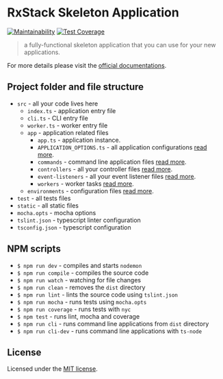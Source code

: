 # RxStack Skeleton Application

[![Maintainability](https://api.codeclimate.com/v1/badges/f6e90ec8ea970b424179/maintainability)](https://codeclimate.com/github/rxstack/skeleton/maintainability)
[![Test Coverage](https://api.codeclimate.com/v1/badges/f6e90ec8ea970b424179/test_coverage)](https://codeclimate.com/github/rxstack/skeleton/test_coverage)

> a fully-functional skeleton application that you can use for your new applications.

For more details please visit the [official documentations](https://github.com/rxstack/rxstack).

## <a name="project-structure"></a> Project folder and file structure

- `src` - all your code lives here
    - `index.ts` - application entry file
    - `cli.ts` - CLI entry file
    - `worker.ts` - worker entry file
    - `app` - application related files
        - `app.ts` - application instance.
        - `APPLICATION_OPTIONS.ts` - all application configurations [read more](https://github.com/rxstack/rxstack/blob/master/packages/core/docs/application.md).
        - `commands` - command line application files [read more](https://github.com/rxstack/rxstack/blob/master/packages/core/docs/console.md).
        - `controllers` - all your controller files [read more](https://github.com/rxstack/rxstack/blob/master/packages/core/docs/kernel.md).
        - `event-listeners` - all your event listener files [read more](https://github.com/rxstack/rxstack/blob/master/packages/async-event-dispatcher).
        - `workers` - worker tasks [read more](https://github.com/rxstack/rxstack/blob/master/packages/worker-threads-pool).
    - `environments` - configuration files [read more](https://github.com/rxstack/rxstack/tree/master/packages/configuration).
- `test` - all tests files
- `static` - all static files
- `mocha.opts` - mocha options
- `tslint.json` - typescript linter configuration
- `tsconfig.json` - typescript configuration  

## <a name="npm-scripts"></a> NPM scripts

- `$ npm run dev` - compiles and starts `nodemon`
- `$ npm run compile` - compiles the source code
- `$ npm run watch` - watching for file changes
- `$ npm run clean` - removes the `dist` directory
- `$ npm run lint` - lints the source code using `tslint.json`
- `$ npm run mocha` - runs tests using `mocha.opts`
- `$ npm run coverage` - runs tests with `nyc`
- `$ npm test` - runs lint, mocha and coverage
- `$ npm run cli` - runs command line applications from `dist` directory
- `$ npm run cli-dev` - runs command line applications with `ts-node`

## License

Licensed under the [MIT license](LICENSE).
